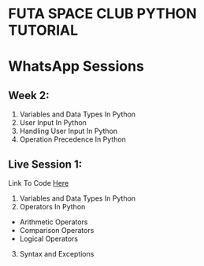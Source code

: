 # FUTA SPACE CLUB PYTHON TUTORIAL

# WhatsApp Sessions
Week 2:
---
1. Variables and Data Types In Python
2. User Input In Python
3. Handling User Input In Python
4. Operation Precedence In Python

Live Session 1:
---
Link To Code [Here](./Live%20Session/1/)
1. Variables and Data Types In Python
2. Operators In Python
- Arithmetic Operators
- Comparison Operators
- Logical Operators
3. Syntax and Exceptions
